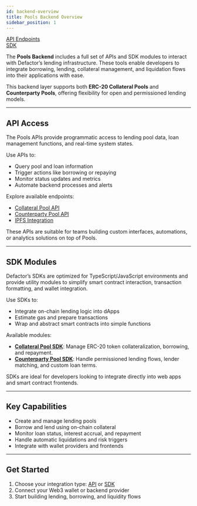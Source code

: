 ```yaml
---
id: backend-overview
title: Pools Backend Overview
sidebar_position: 1
---
```


<div style={{ display: 'flex', flexWrap: 'wrap', color: '#eb9f00', gap: '1rem' }}>
  <div style={{
    flex: '1 1 280px',
    display: 'flex',
    flexDirection: 'column',
    rowGap: '1rem',
    alignItems: 'flex-start',
    textDecoration: 'underline',
  }}>
    <a href="api/counterpartyPools/restful.md" className="pagination-nav__label">API Endpoints</a>
  </div>

  <div style={{
    flex: '1 1 280px',
    display: 'flex',
    flexDirection: 'column',
    rowGap: '1rem',
    alignItems: 'flex-start',
    textDecoration: 'underline'
  }}>
    <a href="sdk/counterparty-pool.md" className="pagination-nav__label">SDK</a>
  </div>
</div>

The **Pools Backend** includes a full set of APIs and SDK modules to interact with Defactor’s lending infrastructure. These tools enable developers to integrate borrowing, lending, collateral management, and liquidation flows into their applications with ease.

This backend layer supports both **ERC-20 Collateral Pools** and **Counterparty Pools**, offering flexibility for open and permissioned lending models.

---

## API Access

The Pools APIs provide programmatic access to lending pool data, loan management functions, and real-time system states.

Use APIs to:

- Query pool and loan information
- Trigger actions like borrowing or repaying
- Monitor status updates and metrics
- Automate backend processes and alerts

Explore available endpoints:

- [Collateral Pool API](api/erc20CollateralToken/restful.md)
- [Counterparty Pool API](api/counterpartyPools/restful.md)
- [IPFS Integration](api/ipfs/restful.md)

These APIs are suitable for teams building custom interfaces, automations, or analytics solutions on top of Pools.

---

## SDK Modules

Defactor’s SDKs are optimized for TypeScript/JavaScript environments and provide utility modules to simplify smart contract interaction, transaction formatting, and wallet integration.

Use SDKs to:

- Integrate on-chain lending logic into dApps
- Estimate gas and prepare transactions
- Wrap and abstract smart contracts into simple functions

Available modules:

- [**Collateral Pool SDK**](sdk/collateral-pool.md): Manage ERC-20 token collateralization, borrowing, and repayment.
- [**Counterparty Pool SDK**](sdk/counterparty-pool.md): Handle permissioned lending flows, lender matching, and custom loan terms.

SDKs are ideal for developers looking to integrate directly into web apps and smart contract frontends.

---

## Key Capabilities

- Create and manage lending pools
- Borrow and lend using on-chain collateral
- Monitor loan status, interest accrual, and repayment
- Handle automatic liquidations and risk triggers
- Integrate with wallet providers and frontends

---

## Get Started

1. Choose your integration type: [API](api/counterpartyPools/restful.md) or [SDK](sdk/counterparty-pool.md)
2. Connect your Web3 wallet or backend provider
3. Start building lending, borrowing, and liquidity flows
